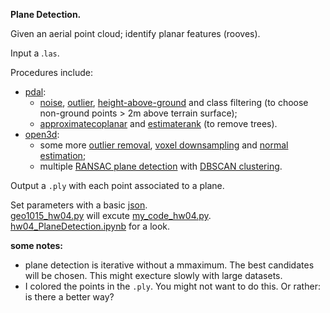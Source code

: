**Plane Detection.**

Given an aerial point cloud; identify planar features (rooves).

Input a .`las`.

Procedures include:  
- [pdal](https://pdal.io/):
   -   [noise](https://pdal.io/stages/filters.elm.html#filters-elm), [outlier](https://pdal.io/stages/filters.outlier.html#filters-outlier), [height-above-ground](https://pdal.io/stages/filters.hag_nn.html#filters-hag-nn) and class filtering (to choose non-ground points > 2m above terrain surface);
   -   [approximatecoplanar](https://pdal.io/stages/filters.approximatecoplanar.html) and [estimaterank](https://pdal.io/stages/filters.estimaterank.html) (to remove trees).
- [open3d](http://www.open3d.org/docs/release/):
  - some more [outlier removal](http://www.open3d.org/docs/release/tutorial/geometry/pointcloud_outlier_removal.html), [voxel downsampling](http://www.open3d.org/docs/0.8.0/tutorial/Basic/pointcloud.html#voxel-downsampling) and [normal estimation](http://www.open3d.org/docs/0.8.0/tutorial/Basic/pointcloud.html#vertex-normal-estimation);
  - multiple [RANSAC plane detection](http://www.open3d.org/docs/latest/tutorial/Basic/pointcloud.html#Plane-segmentation) with [DBSCAN clustering](http://www.open3d.org/docs/latest/tutorial/Basic/pointcloud.html#DBSCAN-clustering).

Output a `.ply` with each point associated to a plane.

Set parameters with a basic [json](https://github.com/AdrianKriger/terrain101/blob/main/hw04_a/params.json).  
[geo1015_hw04.py](https://github.com/AdrianKriger/terrain101/blob/main/hw04_a/geo1015_hw04.py) will excute [my_code_hw04.py](https://github.com/AdrianKriger/terrain101/blob/main/hw04_a/my_code_hw04.py).  
[hw04_PlaneDetection.ipynb](https://github.com/AdrianKriger/terrain101/blob/main/hw04_a/hw04_PlaneDetection.ipynb) for a look.

**some notes:**
 - plane detection is iterative without a mmaximum. The best candidates will be chosen. This might execture slowly with large datasets.
 - I colored the points in the `.ply`. You might not want to do this. Or rather: is there a better way?
